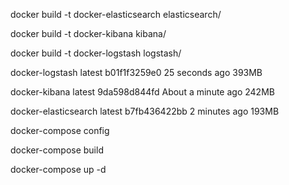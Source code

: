 docker build -t docker-elasticsearch elasticsearch/

docker build -t docker-kibana kibana/

docker build -t docker-logstash logstash/

docker-logstash        latest              b01f1f3259e0        25 seconds ago       393MB

docker-kibana          latest              9da598d844fd        About a minute ago   242MB

docker-elasticsearch   latest              b7fb436422bb        2 minutes ago        193MB

docker-compose  config

docker-compose build

docker-compose up -d
